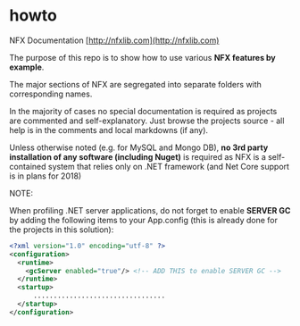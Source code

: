 # howto

NFX Documentation [http://nfxlib.com](http://nfxlib.com)


The purpose of this repo is to show how to use various **NFX features by example**. 

The major sections of NFX are segregated into separate folders with corresponding names.

In the majority of cases no special documentation is required as projects are commented and 
self-explanatory. Just browse the projects source - all help is in the comments
and local markdowns (if any).

Unless otherwise noted (e.g. for MySQL and Mongo DB), **no 3rd party installation of any software (including Nuget)**
is required as NFX is a self-contained system that relies only on .NET framework (and Net Core support is in plans for 2018)

NOTE:

When profiling .NET server applications, do not forget to enable **SERVER GC** by adding the following
items to your App.config (this is already done for the projects in this solution):

```xml
<?xml version="1.0" encoding="utf-8" ?>
<configuration>
  <runtime>
    <gcServer enabled="true"/> <!-- ADD THIS to enable SERVER GC -->
  </runtime>
  <startup> 
      .................................
  </startup>
</configuration>
```

